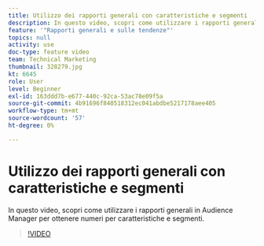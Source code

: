 ```yaml
---
title: Utilizzo dei rapporti generali con caratteristiche e segmenti
description: In questo video, scopri come utilizzare i rapporti generali in Audience Manager per ottenere numeri per caratteristiche e segmenti.
feature: '"Rapporti generali e sulle tendenze"'
topics: null
activity: use
doc-type: feature video
team: Technical Marketing
thumbnail: 328279.jpg
kt: 6645
role: User
level: Beginner
exl-id: 163ddd7b-e677-440c-92ca-53ac78e09f5a
source-git-commit: 4b91696f840518312ec041abdbe5217178aee405
workflow-type: tm+mt
source-wordcount: '57'
ht-degree: 0%

---
```


# Utilizzo dei rapporti generali con caratteristiche e segmenti

In questo video, scopri come utilizzare i rapporti generali in Audience Manager per ottenere numeri per caratteristiche e segmenti.

>[!VIDEO](https://video.tv.adobe.com/v/328279/?quality=12&learn=on)
